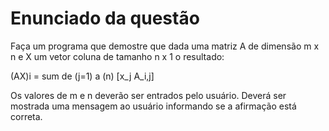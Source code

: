 # Enunciado da questão

Faça  um programa que demostre que dada uma matriz A de dimensão m x n e X um vetor coluna de tamanho n x 1 o resultado:

(AX)i = sum de (j=1) a (n) [x_j A_i,j]

Os valores de m e n deverão ser entrados pelo usuário. Deverá ser mostrada uma mensagem ao usuário informando se a afirmação está correta.

